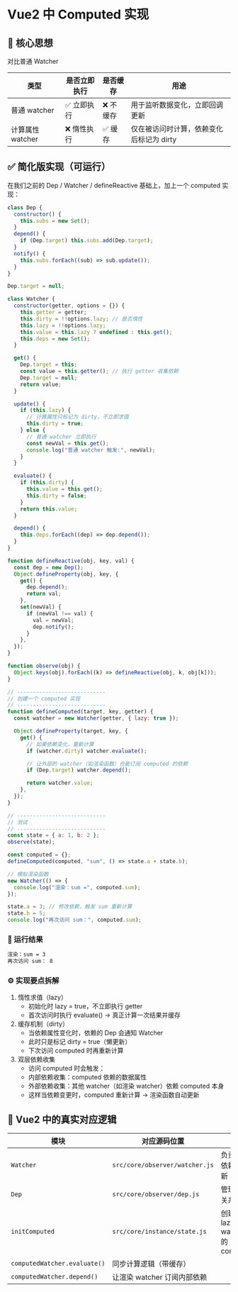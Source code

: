 # Vue2 中 Computed 实现

## 🧩 核心思想

对比普通 Watcher

| 类型             | 是否立即执行 | 是否缓存  | 用途                                     |
| ---------------- | ------------ | --------- | ---------------------------------------- |
| 普通 watcher     | ✅ 立即执行  | ❌ 不缓存 | 用于监听数据变化，立即回调更新           |
| 计算属性 watcher | ❌ 惰性执行  | ✅ 缓存   | 仅在被访问时计算，依赖变化后标记为 dirty |

## ✅ 简化版实现（可运行）

在我们之前的 Dep / Watcher / defineReactive 基础上，加上一个 computed 实现：

```js
class Dep {
  constructor() {
    this.subs = new Set();
  }
  depend() {
    if (Dep.target) this.subs.add(Dep.target);
  }
  notify() {
    this.subs.forEach((sub) => sub.update());
  }
}

Dep.target = null;

class Watcher {
  constructor(getter, options = {}) {
    this.getter = getter;
    this.dirty = !!options.lazy; // 是否惰性
    this.lazy = !!options.lazy;
    this.value = this.lazy ? undefined : this.get();
    this.deps = new Set();
  }

  get() {
    Dep.target = this;
    const value = this.getter(); // 执行 getter 收集依赖
    Dep.target = null;
    return value;
  }

  update() {
    if (this.lazy) {
      // 计算属性只标记为 dirty，不立即求值
      this.dirty = true;
    } else {
      // 普通 watcher 立即执行
      const newVal = this.get();
      console.log("普通 watcher 触发:", newVal);
    }
  }

  evaluate() {
    if (this.dirty) {
      this.value = this.get();
      this.dirty = false;
    }
    return this.value;
  }

  depend() {
    this.deps.forEach((dep) => dep.depend());
  }
}

function defineReactive(obj, key, val) {
  const dep = new Dep();
  Object.defineProperty(obj, key, {
    get() {
      dep.depend();
      return val;
    },
    set(newVal) {
      if (newVal !== val) {
        val = newVal;
        dep.notify();
      }
    },
  });
}

function observe(obj) {
  Object.keys(obj).forEach((k) => defineReactive(obj, k, obj[k]));
}

// ----------------------------
// 创建一个 computed 实现
// ----------------------------
function defineComputed(target, key, getter) {
  const watcher = new Watcher(getter, { lazy: true });

  Object.defineProperty(target, key, {
    get() {
      // 如果依赖变化，重新计算
      if (watcher.dirty) watcher.evaluate();

      // 让外部的 watcher（如渲染函数）也能订阅 computed 的依赖
      if (Dep.target) watcher.depend();

      return watcher.value;
    },
  });
}

// ----------------------------
// 测试
// ----------------------------
const state = { a: 1, b: 2 };
observe(state);

const computed = {};
defineComputed(computed, "sum", () => state.a + state.b);

// 模拟渲染函数
new Watcher(() => {
  console.log("渲染：sum =", computed.sum);
});

state.a = 3; // 修改依赖，触发 sum 重新计算
state.b = 5;
console.log("再次访问 sum：", computed.sum);
```

### 🧠 运行结果

```bash
渲染：sum = 3
再次访问 sum： 8
```

### ⚙️ 实现要点拆解

1. 惰性求值（lazy）
   - 初始化时 lazy = true，不立即执行 getter
   - 首次访问时执行 evaluate() → 真正计算一次结果并缓存
2. 缓存机制（dirty）
   - 当依赖属性变化时，依赖的 Dep 会通知 Watcher
   - 此时只是标记 dirty = true（懒更新）
   - 下次访问 computed 时再重新计算
3. 双层依赖收集
   - 访问 computed 时会触发：
   - 内部依赖收集：computed 依赖的数据属性
   - 外部依赖收集：其他 watcher（如渲染 watcher）依赖 computed 本身
   - 这样当依赖变更时，computed 重新计算 → 渲染函数自动更新

## 🧩 Vue2 中的真实对应逻辑

| 模块                         | 对应源码位置                   | 作用                            |
| ---------------------------- | ------------------------------ | ------------------------------- |
| `Watcher`                    | `src/core/observer/watcher.js` | 负责收集依赖与更新              |
| `Dep`                        | `src/core/observer/dep.js`     | 管理依赖关系                    |
| `initComputed`               | `src/core/instance/state.js`   | 创建带 lazy watcher 的 computed |
| `computedWatcher.evaluate()` | 同步计算逻辑（带缓存）         |                                 |
| `computedWatcher.depend()`   | 让渲染 watcher 订阅内部依赖    |                                 |
